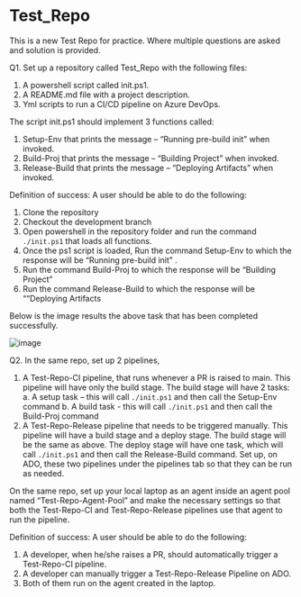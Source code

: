 # Test_Repo
This is a new Test Repo for practice. Where multiple questions are asked and solution is provided.

Q1. Set up a repository called Test_Repo with the following files: 
1.	A powershell script called init.ps1.
2.	A README.md file with a project description.
3.	Yml scripts to run a CI/CD pipeline on Azure DevOps.

The script init.ps1 should implement 3 functions called: 
1.	Setup-Env that prints the message – “Running pre-build init” when invoked.
2.	Build-Proj that prints the message – “Building Project” when invoked.
3.	Release-Build that prints the message – “Deploying Artifacts” when invoked.

Definition of success: A user should be able to do the following:
1.	Clone the repository
2.	Checkout the development branch
3.	Open powershell in the repository folder and run the command `./init.ps1` that loads all functions.
4.	Once the ps1 script is loaded, Run the command Setup-Env to which the response will be “Running     pre-build init” .
5.	Run the command Build-Proj to which the response will be “Building Project”
6.	Run the command Release-Build to which the response will be ““Deploying Artifacts

   Below is the image results the above task that has been completed successfully.

   ![image](https://github.com/Bhargava25/Test_Repo/assets/28252364/71955cdd-a3a4-463f-8b8d-844879d44f4e)


Q2. In the same repo, set up 2 pipelines, 
1.	A Test-Repo-CI pipeline, that runs whenever a PR is raised to main. This pipeline will have only the build stage. The build stage will have 2 tasks:
a.	A setup task – this will call `./init.ps1` and then call the Setup-Env command
b.	A build task - this will call `./init.ps1` and then call the Build-Proj command
2.	A Test-Repo-Release pipeline that needs to be triggered manually. This pipeline will have a build stage and a deploy stage. The build stage will be the same as above. The deploy stage will have one task, which will call `./init.ps1` and then call the Release-Build command. 
Set up, on ADO, these two pipelines under the pipelines tab so that they can be run as needed. 

On the same repo, set up your local laptop as an agent inside an agent pool named “Test-Repo-Agent-Pool” and make the necessary settings so that both the Test-Repo-CI and Test-Repo-Release pipelines use that agent to run the pipeline.

Definition of success: A user should be able to do the following:
1.	A developer, when he/she raises a PR, should automatically trigger a Test-Repo-CI pipeline.
2.	A developer can manually trigger a Test-Repo-Release Pipeline on ADO.
3.	Both of them run on the agent created in the laptop.

